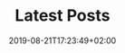 ---
title: "Latest Posts"
date: 2019-08-21T17:23:49+02:00
draft: false
description: "Thoughts on formal methods, computer science, art & society"
images: ["portrait.jpg"]
---